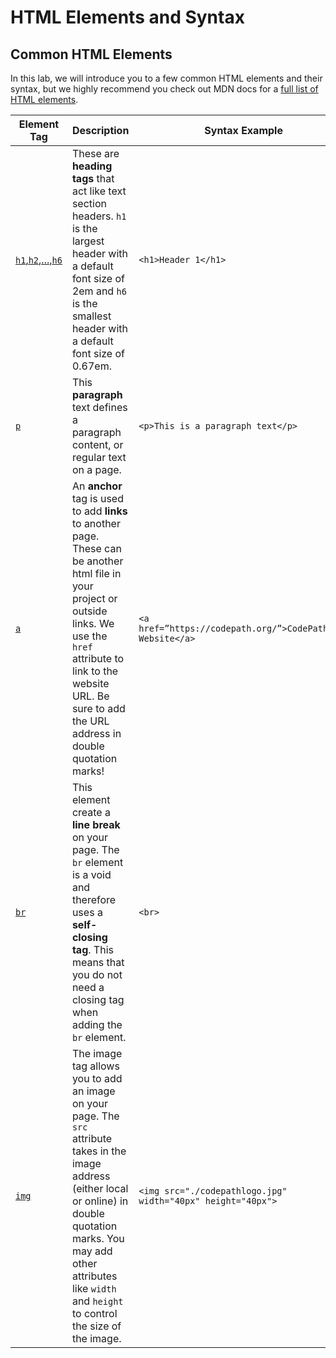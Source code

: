 # HTML Elements and Syntax

## Common HTML Elements

In this lab, we will introduce you to a few common HTML elements and their syntax, but we highly recommend you check out MDN docs for a [full list of HTML elements](https://developer.mozilla.org/en-US/docs/Web/HTML/Element).

| Element Tag | Description | Syntax Example |
|-------------|-------------|----------------|
| [`h1`,`h2`,...,`h6`](https://developer.mozilla.org/en-US/docs/Web/HTML/Element/Heading_Elements) | These are **heading tags** that act like text section headers. `h1` is the largest header with a default font size of 2em and `h6` is the smallest header with a default font size of 0.67em. | `<h1>Header 1</h1>` |
| [`p`](https://developer.mozilla.org/en-US/docs/Web/HTML/Element/p) | This **paragraph** text defines a paragraph content, or regular text on a page. | `<p>This is a paragraph text</p>` |
| [`a`](https://developer.mozilla.org/en-US/docs/Web/HTML/Element/a) | An **anchor** tag is used to add **links** to another page. These can be another html file in your project or outside links. We use the `href` attribute to link to the website URL. Be sure to add the URL address in double quotation marks! | `<a href=”https://codepath.org/”>CodePath.org Website</a>` |
| [`br`](https://developer.mozilla.org/en-US/docs/Web/HTML/Element/br) | This element create a **line break** on your page.  The `br` element is a void and therefore uses a **self-closing tag**. This means that you do not need a closing tag when adding the `br` element. | `<br>` |
| [`img`](https://developer.mozilla.org/en-US/docs/Web/HTML/Element/img) | The image tag allows you to add an image on your page. The `src` attribute takes in the image address (either local or online) in double quotation marks. You may add other attributes like `width` and `height` to control the size of the image. | `<img src="./codepathlogo.jpg" width="40px" height="40px">` |
